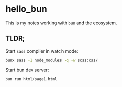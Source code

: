 # hello_bun

This is my notes working with `bun` and the ecosystem.

## TLDR;

Start `sass` compiler in watch mode:

```bash
bunx sass -I node_modules -q -w scss:css/
```

Start bun dev server:

```bash
bun run html/page1.html
```
